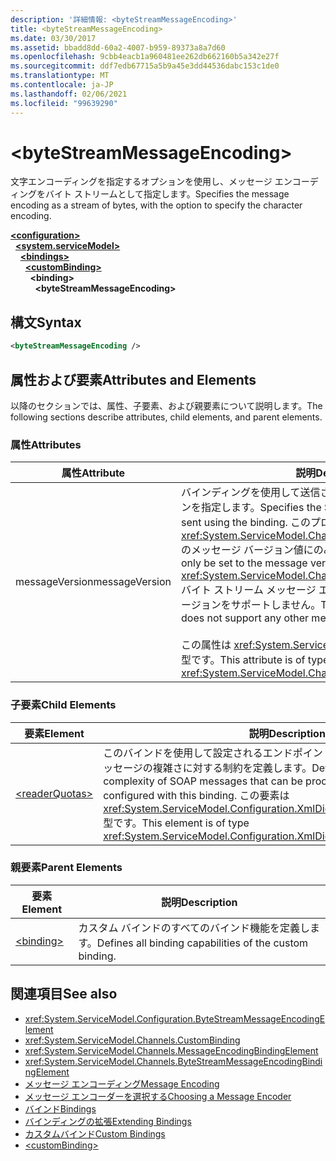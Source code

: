 ```yaml
---
description: '詳細情報: <byteStreamMessageEncoding>'
title: <byteStreamMessageEncoding>
ms.date: 03/30/2017
ms.assetid: bbadd8dd-60a2-4007-b959-89373a8a7d60
ms.openlocfilehash: 9cbb4eacb1a960481ee262db662160b5a342e27f
ms.sourcegitcommit: ddf7edb67715a5b9a45e3dd44536dabc153c1de0
ms.translationtype: MT
ms.contentlocale: ja-JP
ms.lasthandoff: 02/06/2021
ms.locfileid: "99639290"
---
```

# \<byteStreamMessageEncoding>

<span data-ttu-id="c74d0-102">文字エンコーディングを指定するオプションを使用し、メッセージ エンコーディングをバイト ストリームとして指定します。</span><span class="sxs-lookup"><span data-stu-id="c74d0-102">Specifies the message encoding as a stream of bytes, with the option to specify the character encoding.</span></span>  
  
[**\<configuration>**](../configuration-element.md)\
&nbsp;&nbsp;[**\<system.serviceModel>**](system-servicemodel.md)\
&nbsp;&nbsp;&nbsp;&nbsp;[**\<bindings>**](bindings.md)\
&nbsp;&nbsp;&nbsp;&nbsp;&nbsp;&nbsp;[**\<customBinding>**](custombinding.md)\
&nbsp;&nbsp;&nbsp;&nbsp;&nbsp;&nbsp;&nbsp;&nbsp;**\<binding>**\
&nbsp;&nbsp;&nbsp;&nbsp;&nbsp;&nbsp;&nbsp;&nbsp;&nbsp;&nbsp;**\<byteStreamMessageEncoding>**  
  
## <a name="syntax"></a><span data-ttu-id="c74d0-103">構文</span><span class="sxs-lookup"><span data-stu-id="c74d0-103">Syntax</span></span>  
  
```xml  
<byteStreamMessageEncoding />
```  
  
## <a name="attributes-and-elements"></a><span data-ttu-id="c74d0-104">属性および要素</span><span class="sxs-lookup"><span data-stu-id="c74d0-104">Attributes and Elements</span></span>  

 <span data-ttu-id="c74d0-105">以降のセクションでは、属性、子要素、および親要素について説明します。</span><span class="sxs-lookup"><span data-stu-id="c74d0-105">The following sections describe attributes, child elements, and parent elements.</span></span>  
  
### <a name="attributes"></a><span data-ttu-id="c74d0-106">属性</span><span class="sxs-lookup"><span data-stu-id="c74d0-106">Attributes</span></span>  
  
|<span data-ttu-id="c74d0-107">属性</span><span class="sxs-lookup"><span data-stu-id="c74d0-107">Attribute</span></span>|<span data-ttu-id="c74d0-108">説明</span><span class="sxs-lookup"><span data-stu-id="c74d0-108">Description</span></span>|  
|---------------|-----------------|  
|<span data-ttu-id="c74d0-109">messageVersion</span><span class="sxs-lookup"><span data-stu-id="c74d0-109">messageVersion</span></span>|<span data-ttu-id="c74d0-110">バインディングを使用して送信されたメッセージの SOAP バージョンを指定します。</span><span class="sxs-lookup"><span data-stu-id="c74d0-110">Specifies the SOAP version of the messages sent using the binding.</span></span> <span data-ttu-id="c74d0-111">このプロパティは、<xref:System.ServiceModel.Channels.MessageVersion.None%2A> のメッセージ バージョン値にのみ設定できます。</span><span class="sxs-lookup"><span data-stu-id="c74d0-111">This property can only be set to the message version value of <xref:System.ServiceModel.Channels.MessageVersion.None%2A>.</span></span> <span data-ttu-id="c74d0-112">バイト ストリーム メッセージ エンコーダーは、他のメッセージ バージョンをサポートしません。</span><span class="sxs-lookup"><span data-stu-id="c74d0-112">The byte stream message encoder does not support any other message versions.</span></span><br /><br /> <span data-ttu-id="c74d0-113">この属性は <xref:System.ServiceModel.Channels.MessageVersion> 型です。</span><span class="sxs-lookup"><span data-stu-id="c74d0-113">This attribute is of type <xref:System.ServiceModel.Channels.MessageVersion>.</span></span>|  
  
### <a name="child-elements"></a><span data-ttu-id="c74d0-114">子要素</span><span class="sxs-lookup"><span data-stu-id="c74d0-114">Child Elements</span></span>  
  
|<span data-ttu-id="c74d0-115">要素</span><span class="sxs-lookup"><span data-stu-id="c74d0-115">Element</span></span>|<span data-ttu-id="c74d0-116">説明</span><span class="sxs-lookup"><span data-stu-id="c74d0-116">Description</span></span>|  
|-------------|-----------------|  
|[\<readerQuotas>](/previous-versions/dotnet/netframework-4.0/ms731325(v=vs.100))|<span data-ttu-id="c74d0-117">このバインドを使用して設定されるエンドポイントにより処理可能な、SOAP メッセージの複雑さに対する制約を定義します。</span><span class="sxs-lookup"><span data-stu-id="c74d0-117">Defines the constraints on the complexity of SOAP messages that can be processed by endpoints configured with this binding.</span></span> <span data-ttu-id="c74d0-118">この要素は <xref:System.ServiceModel.Configuration.XmlDictionaryReaderQuotasElement> 型です。</span><span class="sxs-lookup"><span data-stu-id="c74d0-118">This element is of type <xref:System.ServiceModel.Configuration.XmlDictionaryReaderQuotasElement>.</span></span>|  
  
### <a name="parent-elements"></a><span data-ttu-id="c74d0-119">親要素</span><span class="sxs-lookup"><span data-stu-id="c74d0-119">Parent Elements</span></span>  
  
|<span data-ttu-id="c74d0-120">要素</span><span class="sxs-lookup"><span data-stu-id="c74d0-120">Element</span></span>|<span data-ttu-id="c74d0-121">説明</span><span class="sxs-lookup"><span data-stu-id="c74d0-121">Description</span></span>|  
|-------------|-----------------|  
|[\<binding>](bindings.md)|<span data-ttu-id="c74d0-122">カスタム バインドのすべてのバインド機能を定義します。</span><span class="sxs-lookup"><span data-stu-id="c74d0-122">Defines all binding capabilities of the custom binding.</span></span>|  
  
## <a name="see-also"></a><span data-ttu-id="c74d0-123">関連項目</span><span class="sxs-lookup"><span data-stu-id="c74d0-123">See also</span></span>

- <xref:System.ServiceModel.Configuration.ByteStreamMessageEncodingElement>
- <xref:System.ServiceModel.Channels.CustomBinding>
- <xref:System.ServiceModel.Channels.MessageEncodingBindingElement>
- <xref:System.ServiceModel.Channels.ByteStreamMessageEncodingBindingElement>
- [<span data-ttu-id="c74d0-124">メッセージ エンコーディング</span><span class="sxs-lookup"><span data-stu-id="c74d0-124">Message Encoding</span></span>](message-encoding.md)
- [<span data-ttu-id="c74d0-125">メッセージ エンコーダーを選択する</span><span class="sxs-lookup"><span data-stu-id="c74d0-125">Choosing a Message Encoder</span></span>](../../../wcf/feature-details/choosing-a-message-encoder.md)
- [<span data-ttu-id="c74d0-126">バインド</span><span class="sxs-lookup"><span data-stu-id="c74d0-126">Bindings</span></span>](../../../wcf/bindings.md)
- [<span data-ttu-id="c74d0-127">バインディングの拡張</span><span class="sxs-lookup"><span data-stu-id="c74d0-127">Extending Bindings</span></span>](../../../wcf/extending/extending-bindings.md)
- [<span data-ttu-id="c74d0-128">カスタムバインド</span><span class="sxs-lookup"><span data-stu-id="c74d0-128">Custom Bindings</span></span>](../../../wcf/extending/custom-bindings.md)
- [\<customBinding>](custombinding.md)
